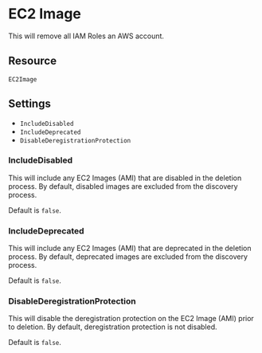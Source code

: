 # EC2 Image

This will remove all IAM Roles an AWS account.

## Resource

```text
EC2Image
```

## Settings

- `IncludeDisabled`
- `IncludeDeprecated`
- `DisableDeregistrationProtection`

### IncludeDisabled

This will include any EC2 Images (AMI) that are disabled in the deletion process. By default, disabled images are excluded
from the discovery process.

Default is `false`.

### IncludeDeprecated

This will include any EC2 Images (AMI) that are deprecated in the deletion process. By default, deprecated images are excluded
from the discovery process.

Default is `false`.

### DisableDeregistrationProtection

This will disable the deregistration protection on the EC2 Image (AMI) prior to deletion. By default, deregistration protection
is not disabled.

Default is `false`.
